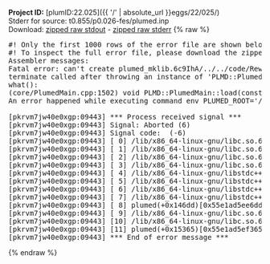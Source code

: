 **Project ID:** [plumID:22.025]({{ '/' | absolute_url }}eggs/22/025/)  
Stderr for source:  t0.855/p0.026-fes/plumed.inp   
Download: [zipped raw stdout](plumed.inp.plumed.stdout.txt.zip) - [zipped raw stderr](plumed.inp.plumed.stderr.txt.zip) 
{% raw %}
<pre>
#! Only the first 1000 rows of the error file are shown below
#! To inspect the full error file, please download the zipped raw stderr file above
Assembler messages:
Fatal error: can't create plumed_mklib.6c9IhA/../../code/ReweightGeomFES.o: No such file or directory
terminate called after throwing an instance of 'PLMD::Plumed::ExceptionError'
what():
(core/PlumedMain.cpp:1502) void PLMD::PlumedMain::load(const std::string&)
An error happened while executing command env PLUMED_ROOT='/home/runner/opt/lib/plumed' PLUMED_VERSION='2.10.0' PLUMED_HTMLDIR='/home/runner/opt/share/doc/plumed' PLUMED_INCLUDEDIR='/home/runner/opt/include' PLUMED_PROGRAM_NAME='plumed' PLUMED_IS_INSTALLED='yes' "/home/runner/opt/lib/plumed"/scripts/mklib.sh -n -o ./../../code/ReweightGeomFES.2.10.0.so ../../code/ReweightGeomFES.cpp

[pkrvm7jw40e0xgp:09443] *** Process received signal ***
[pkrvm7jw40e0xgp:09443] Signal: Aborted (6)
[pkrvm7jw40e0xgp:09443] Signal code:  (-6)
[pkrvm7jw40e0xgp:09443] [ 0] /lib/x86_64-linux-gnu/libc.so.6(+0x45330)[0x7fea06845330]
[pkrvm7jw40e0xgp:09443] [ 1] /lib/x86_64-linux-gnu/libc.so.6(pthread_kill+0x11c)[0x7fea0689eb2c]
[pkrvm7jw40e0xgp:09443] [ 2] /lib/x86_64-linux-gnu/libc.so.6(gsignal+0x1e)[0x7fea0684527e]
[pkrvm7jw40e0xgp:09443] [ 3] /lib/x86_64-linux-gnu/libc.so.6(abort+0xdf)[0x7fea068288ff]
[pkrvm7jw40e0xgp:09443] [ 4] /lib/x86_64-linux-gnu/libstdc++.so.6(+0xa5ff5)[0x7fea06ca5ff5]
[pkrvm7jw40e0xgp:09443] [ 5] /lib/x86_64-linux-gnu/libstdc++.so.6(+0xbb0da)[0x7fea06cbb0da]
[pkrvm7jw40e0xgp:09443] [ 6] /lib/x86_64-linux-gnu/libstdc++.so.6(_ZSt10unexpectedv+0x0)[0x7fea06ca5a55]
[pkrvm7jw40e0xgp:09443] [ 7] /lib/x86_64-linux-gnu/libstdc++.so.6(+0xa5a6f)[0x7fea06ca5a6f]
[pkrvm7jw40e0xgp:09443] [ 8] plumed(+0x146dd)[0x55e1ad5ee6dd]
[pkrvm7jw40e0xgp:09443] [ 9] /lib/x86_64-linux-gnu/libc.so.6(+0x2a1ca)[0x7fea0682a1ca]
[pkrvm7jw40e0xgp:09443] [10] /lib/x86_64-linux-gnu/libc.so.6(__libc_start_main+0x8b)[0x7fea0682a28b]
[pkrvm7jw40e0xgp:09443] [11] plumed(+0x15365)[0x55e1ad5ef365]
[pkrvm7jw40e0xgp:09443] *** End of error message ***
</pre>
{% endraw %}
